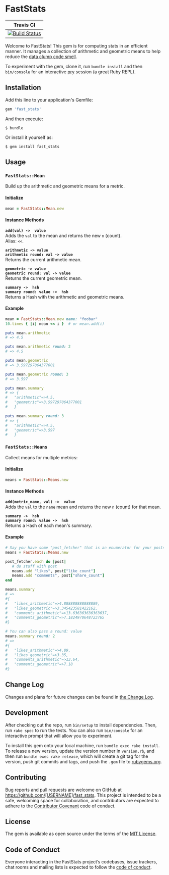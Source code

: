 # FastStats

| Travis CI|
|----------|
| [![Build Status](https://travis-ci.org/kyle-rader/fast_stats.svg?branch=master)](https://travis-ci.org/kyle-rader/fast_stats) |

Welcome to FastStats!
This gem is for computing stats in an efficient manner.
It manages a collection of arithmetic and geometric means to help reduce the
[data clump code smell](https://sourcemaking.com/refactoring/smells/data-clumps).

To experiment with the gem, clone it, run `bundle install` and then
`bin/console` for an interactive [pry](http://pryrepl.org/)
 session (a great Ruby REPL).

## Installation

Add this line to your application's Gemfile:

```ruby
gem 'fast_stats'
```

And then execute:

    $ bundle

Or install it yourself as:

    $ gem install fast_stats

## Usage

### `FastStats::Mean`

Build up the arithmetic and geometric means for a metric.

#### Initialize

```ruby
mean = FastStats::Mean.new
```

#### Instance Methods

**`add(val) ->  value`**<br>
    Adds the `val` to the mean and returns the new `n` (count). <br>
    Alias: `<<`.

**`arithmetic -> value`**<br>
**`arithmetic round: val -> value`**<br>
    Returns the current arithmetic mean.

**`geometric -> value`**<br>
**`geometric round: val -> value`**<br>
    Returns the current geometric mean.

**`summary ->  hsh`** <br>
**`summary round: value ->  hsh`** <br>
Returns a Hash with the arithmetic and geometric means.

#### Example

```ruby
mean = FastStats::Mean.new name: "foobar"
10.times { |i| mean << i }  # or mean.add(i)

puts mean.arithmetic
# => 4.5

puts mean.arithmetic round: 2
# => 4.5

puts mean.geometric
# => 3.597297064377001

puts mean.geometric round: 3
# => 3.597

puts mean.summary
# => {
#   "arithmetic"=>4.5,
#   "geometric"=>3.597297064377001
#   }

puts mean.summary round: 3
# => {
#   "arithmetic"=>4.5,
#   "geometric"=>3.597
#   }
```

### `FastStats::Means`

Collect means for multiple metrics:

#### Initialize

```ruby
means = FastStats::Means.new
```

#### Instance Methods

**`add(metric_name, val) ->  value`**<br>
Adds the `val` to the `name` mean and returns the new `n` (count) for that
mean. <br>

**`summary ->  hsh`** <br>
**`summary round: value ->  hsh`** <br>
Returns a Hash of each mean's summary.

#### Example

```ruby
# Say you have some "post_fetcher" that is an enumerator for your posts.
means = FastStats::Means.new

post_fetcher.each do |post|
   # do stuff with post
   means.add "likes", post["like_count"]
   means.add "comments", post["share_count"]
end

means.summary
# =>
#{
#   "likes_arithmetic"=>4.888888888888889,
#   "likes_geometric"=>3.345423581422162,
#   "comments_arithmetic"=>13.636363636363637,
#   "comments_geometric"=>7.1824970648723765
#}

# You can also pass a round: value
means.summary round: 2
# =>
#{
#   "likes_arithmetic"=>4.89,
#   "likes_geometric"=>3.35,
#   "comments_arithmetic"=>13.64,
#   "comments_geometric"=>7.18
#}

```

## Change Log

Changes and plans for future changes can be found in [the Change Log](./CHANGELOG.md).

## Development

After checking out the repo, run `bin/setup` to install dependencies. Then, run
 `rake spec` to run the tests. You can also run `bin/console` for an interactive
 prompt that will allow you to experiment.

To install this gem onto your local machine, run `bundle exec rake install`.
To release a new version, update the version number in `version.rb`, and then
run `bundle exec rake release`, which will create a git tag for the version,
push git commits and tags, and push the `.gem` file
to [rubygems.org](https://rubygems.org).

## Contributing

Bug reports and pull requests are welcome on GitHub at
https://github.com/[USERNAME]/fast_stats. This project is intended to be a safe,
 welcoming space for collaboration, and contributors are expected to adhere to
 the [Contributor Covenant](http://contributor-covenant.org) code of conduct.

## License

The gem is available as open source under the terms of the
[MIT License](https://opensource.org/licenses/MIT).

## Code of Conduct

Everyone interacting in the FastStats project’s codebases, issue trackers, chat
rooms and mailing lists is expected to follow the
[code of conduct](https://github.com/[USERNAME]/fast_stats/blob/master/CODE_OF_CONDUCT.md).

